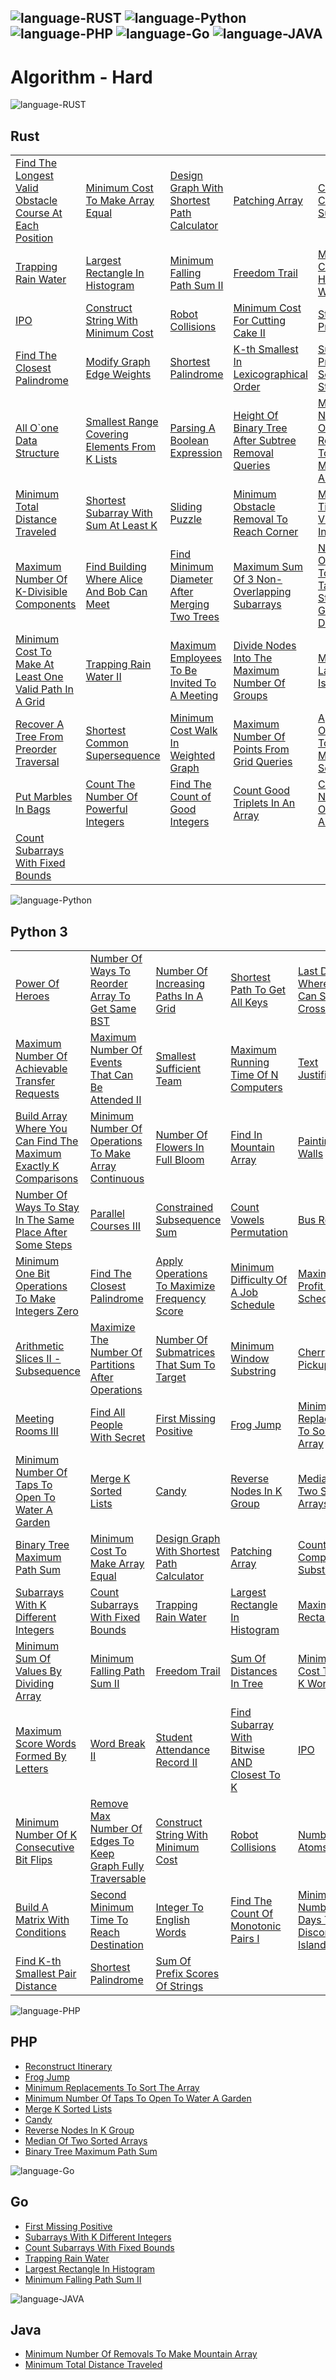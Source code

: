 ![language-RUST](https://img.shields.io/badge/RUST-8d4004?style=for-the-badge&logo=RUST)
![language-Python](https://img.shields.io/badge/Python-ffd43b?style=for-the-badge&logo=PYTHON)
![language-PHP](https://img.shields.io/badge/PHP-acb1f9?style=for-the-badge&logo=PHP)
![language-Go](https://img.shields.io/badge/Go-00add8?style=for-the-badge&logo=GO&logoColor=white)
![language-JAVA](https://img.shields.io/badge/Java-ED8B00?style=for-the-badge&logo=openjdk)
---

# Algorithm - Hard

![language-RUST](https://img.shields.io/badge/RUST-8d4004?style=for-the-badge&logo=RUST)
## Rust

||||||
| :- | :- | :- | :- | :- |
|[Find The Longest Valid Obstacle Course At Each Position](FindTheLongestValidObstacleCourseAtEachPosition.md)|[Minimum Cost To Make Array Equal](MinimumCostToMakeArrayEqual.md)|[Design Graph With Shortest Path Calculator](DesignGraphWithShortestPathCalculator.md)|[Patching Array](PatchingArray.md)|[Count Complete Substrings](CountCompleteSubstrings.md)|
|[Trapping Rain Water](TrappingRainWater.md)|[Largest Rectangle In Histogram](LargestRectangleInHistogram.md)|[Minimum Falling Path Sum II](MinimumFallingPathSumII.md)|[Freedom Trail](FreedomTrail.md)|[Minimum Cost To Hire K Workers](MinimumCostToHireKWorkers.md)|
|[IPO](IPO.md)|[Construct String With Minimum Cost](ConstructStringWithMinimumCost.md)|[Robot Collisions](RobotCollisions.md)|[Minimum Cost For Cutting Cake II](MinimumCostForCuttingCakeII.md)|[Strange Printer](StrangePrinter.md)|
|[Find The Closest Palindrome](FindTheClosestPalindrome.md)|[Modify Graph Edge Weights](ModifyGraphEdgeWeights.md)|[Shortest Palindrome](ShortestPalindrome.md)|[K-th Smallest In Lexicographical Order](KthSmallestInLexicographicalOrder.md)|[Sum Of Prefix Scores Of Strings](SumOfPrefixScoresOfStrings.md)|
|[All O`one Data Structure](AllOOneDataStructure.md)|[Smallest Range Covering Elements From K Lists](SmallestRangeCoveringElementsFromKLists.md)|[Parsing A Boolean Expression](ParsingABooleanExpression.md)|[Height Of Binary Tree After Subtree Removal Queries](HeightOfBinaryTreeAfterSubtreeRemovalQueries.md)|[Minimum Number Of Removals To Make Mountain Array](MinimumNumberOfRemovalsToMakeMountainArray.md)|
|[Minimum Total Distance Traveled](MinimumTotalDistanceTraveled.md)|[Shortest Subarray With Sum At Least K](ShortestSubarrayWithSumAtLeastK.md)|[Sliding Puzzle](SlidingPuzzle.md)|[Minimum Obstacle Removal To Reach Corner](MinimumObstacleRemovalToReachCorner.md)|[Minimum Time To Visit A Cell In A Grid](MinimumTimeToVisitACellInAGrid.md)|
|[Maximum Number Of K-Divisible Components](MaximumNumberOfKDivisibleComponents.md)|[Find Building Where Alice And Bob Can Meet](FindBuildingWhereAliceAndBobCanMeet.md)|[Find Minimum Diameter After Merging Two Trees](FindMinimumDiameterAfterMergingTwoTrees.md)|[Maximum Sum Of 3 Non-Overlapping Subarrays](MaximumSumOf3NonOverlappingSubarrays.md)|[Number Of Ways To Form A Target String Given A Dictionary](NumberOfWaysToFormATargetStringGivenADictionary.md)|
|[Minimum Cost To Make At Least One Valid Path In A Grid](MinimumCostToMakeAtLeastOneValidPathInAGrid.md)|[Trapping Rain Water II](TrappingRainWaterII.md)|[Maximum Employees To Be Invited To A Meeting](MaximumEmployeesToBeInvitedToAMeeting.md)|[Divide Nodes Into The Maximum Number Of Groups](DivideNodesIntoTheMaximumNumberOfGroups.md)|[Making A Large Island](MakingALargeIsland.md)|
|[Recover A Tree From Preorder Traversal](RecoverATreeFromPreorderTraversal.md)|[Shortest Common Supersequence](ShortestCommonSupersequence.md)|[Minimum Cost Walk In Weighted Graph](MinimumCostWalkInWeightedGraph.md)|[Maximum Number Of Points From Grid Queries](MaximumNumberOfPointsFromGridQueries.md)|[Apply Operations To Maximize Score](ApplyOperationsToMaximizeScore.md)|
|[Put Marbles In Bags](PutMarblesInBags.md)|[Count The Number Of Powerful Integers](CountTheNumberOfPowerfulIntegers.md)|[Find The Count of Good Integers](FindTheCountOfGoodIntegers.md)|[Count Good Triplets In An Array](CountGoodTripletsInAnArray.md)|[Count The Number Of Ideal Arrays](CountTheNumberOfIdealArrays.md)|
|[Count Subarrays With Fixed Bounds](CountSubarraysWithFixedBounds.md)|||||

![language-Python](https://img.shields.io/badge/Python-ffd43b?style=for-the-badge&logo=PYTHON)
## Python 3

||||||
| :- | :- | :- | :- | :- |
|[Power Of Heroes](PowerOfHeroes.md)|[Number Of Ways To Reorder Array To Get Same BST](NumberOfWaysToReorderArrayToGetSameBST.md)|[Number Of Increasing Paths In A Grid](NumberOfIncreasingPathsInAGrid.md)|[Shortest Path To Get All Keys](ShortestPathToGetAllKeys.md)|[Last Day Where You Can Still Cross](LastDayWhereYouCanStillCross.md)|
|[Maximum Number Of Achievable Transfer Requests](MaximumNumberOfAchievableTransferRequests.md)|[Maximum Number Of Events That Can Be Attended II](MaximumNumberOfEventsThatCanBeAttendedII.md)|[Smallest Sufficient Team](SmallestSufficientTeam.md)|[Maximum Running Time Of N Computers](MaximumRunningTimeOfNComputers.md)|[Text Justification](TextJustification.md)|
|[Build Array Where You Can Find The Maximum Exactly K Comparisons](BuildArrayWhereYouCanFindTheMaximumExactlyKComparisons.md)|[Minimum Number Of Operations To Make Array Continuous](MinimumNumberOfOperationsToMakeArrayContinuous.md)|[Number Of Flowers In Full Bloom](NumberOfFlowersInFullBloom.md)|[Find In Mountain Array](FindInMountainArray.md)|[Painting The Walls](PaintingTheWalls.md)|
|[Number Of Ways To Stay In The Same Place After Some Steps](NumberOfWaysToStayInTheSamePlaceAfterSomeSteps.md)|[Parallel Courses III](ParallelCoursesIII.md)|[Constrained Subsequence Sum](ConstrainedSubsequenceSum.md)|[Count Vowels Permutation](CountVowelsPermutation.md)|[Bus Routes](BusRoutes.md)|
|[Minimum One Bit Operations To Make Integers Zero](MinimumOneBitOperationsToMakeIntegersZero.md)|[Find The Closest Palindrome](FindTheClosestPalindrome.md)|[Apply Operations To Maximize Frequency Score](ApplyOperationsToMaximizeFrequencyScore.md)|[Minimum Difficulty Of A Job Schedule](MinimumDifficultyOfAJobSchedule.md)|[Maximum Profit In Job Scheduling](MaximumProfitInJobScheduling.md)|
|[Arithmetic Slices II - Subsequence](ArithmeticSlicesIISubsequence.md)|[Maximize The Number Of Partitions After Operations](MaximizeTheNumberOfPartitionsAfterOperations.md)|[Number Of Submatrices That Sum To Target](NumberOfSubmatricesThatSumToTarget.md)|[Minimum Window Substring](MinimumWindowSubstring.md)|[Cherry Pickup II](CherryPickupII.md)|
|[Meeting Rooms III](MeetingRoomsIII.md)|[Find All People With Secret](FindAllPeopleWithSecret.md)|[First Missing Positive](FirstMissingPositive.md)|[Frog Jump](FrogJump.md)|[Minimum Replacements To Sort The Array](MinimumReplacementsToSortTheArray.md)|
|[Minimum Number Of Taps To Open To Water A Garden](MinimumNumberOfTapsToOpenToWaterAGarden.md)|[Merge K Sorted Lists](MergeKSortedLists.md)|[Candy](Candy.md)|[Reverse Nodes In K Group](ReverseNodesInKGroup.md)|[Median Of Two Sorted Arrays](MedianOfTwoSortedArrays.md)|
|[Binary Tree Maximum Path Sum](BinaryTreeMaximumPathSum.md)|[Minimum Cost To Make Array Equal](MinimumCostToMakeArrayEqual.md)|[Design Graph With Shortest Path Calculator](DesignGraphWithShortestPathCalculator.md)|[Patching Array](PatchingArray.md)|[Count Complete Substrings](CountCompleteSubstrings.md)|
|[Subarrays With K Different Integers](SubarraysWithKDifferentIntegers.md)|[Count Subarrays With Fixed Bounds](CountSubarraysWithFixedBounds.md)|[Trapping Rain Water](TrappingRainWater.md)|[Largest Rectangle In Histogram](LargestRectangleInHistogram.md)|[Maximal Rectangle](MaximalRectangle.md)|
|[Minimum Sum Of Values By Dividing Array](MinimumSumOfValuesByDividingArray.md)|[Minimum Falling Path Sum II](MinimumFallingPathSumII.md)|[Freedom Trail](FreedomTrail.md)|[Sum Of Distances In Tree](SumOfDistancesInTree.md)|[Minimum Cost To Hire K Workers](MinimumCostToHireKWorkers.md)|
|[Maximum Score Words Formed By Letters](MaximumScoreWordsFormedByLetters.md)|[Word Break II](WordBreakII.md)|[Student Attendance Record II](StudentAttendanceRecordII.md)|[Find Subarray With Bitwise AND Closest To K](FindSubarrayWithBitwiseANDClosestToK.md)|[IPO](IPO.md)|
|[Minimum Number Of K Consecutive Bit Flips](MinimumNumberOfKConsecutiveBitFlips.md)|[Remove Max Number Of Edges To Keep Graph Fully Traversable](RemoveMaxNumberOfEdgesToKeepGraphFullyTraversable.md)|[Construct String With Minimum Cost](ConstructStringWithMinimumCost.md)|[Robot Collisions](RobotCollisions.md)|[Number Of Atoms](NumberOfAtoms.md)|
|[Build A Matrix With Conditions](BuildAMatrixWithConditions.md)|[Second Minimum Time To Reach Destination](SecondMinimumTimeToReachDestination.md)|[Integer To English Words](IntegerToEnglishWords.md)|[Find The Count Of Monotonic Pairs I](FindTheCountOfMonotonicPairsI.md)|[Minimum Number Of Days To Disconnect Island](MinimumNumberOfDaysToDisconnectIsland.md)|
|[Find K-th Smallest Pair Distance](FindKthSmallestPairDistance.md)|[Shortest Palindrome](ShortestPalindrome.md)|[Sum Of Prefix Scores Of Strings](SumOfPrefixScoresOfStrings.md)|||

![language-PHP](https://img.shields.io/badge/PHP-acb1f9?style=for-the-badge&logo=PHP)
## PHP

- [Reconstruct Itinerary](ReconstructItinerary.md)
- [Frog Jump](FrogJump.md)
- [Minimum Replacements To Sort The Array](MinimumReplacementsToSortTheArray.md)
- [Minimum Number Of Taps To Open To Water A Garden](MinimumNumberOfTapsToOpenToWaterAGarden.md)
- [Merge K Sorted Lists](MergeKSortedLists.md)
- [Candy](Candy.md)
- [Reverse Nodes In K Group](ReverseNodesInKGroup.md)
- [Median Of Two Sorted Arrays](MedianOfTwoSortedArrays.md)
- [Binary Tree Maximum Path Sum](BinaryTreeMaximumPathSum.md)

![language-Go](https://img.shields.io/badge/Go-00add8?style=for-the-badge&logo=GO&logoColor=white)
## Go

- [First Missing Positive](FirstMissingPositive.md)
- [Subarrays With K Different Integers](SubarraysWithKDifferentIntegers.md)
- [Count Subarrays With Fixed Bounds](CountSubarraysWithFixedBounds.md)
- [Trapping Rain Water](TrappingRainWater.md)
- [Largest Rectangle In Histogram](LargestRectangleInHistogram.md)
- [Minimum Falling Path Sum II](MinimumFallingPathSumII.md)

![language-JAVA](https://img.shields.io/badge/Java-ED8B00?style=for-the-badge&logo=openjdk)
## Java

- [Minimum Number Of Removals To Make Mountain Array](MinimumNumberOfRemovalsToMakeMountainArray.md)
- [Minimum Total Distance Traveled](MinimumTotalDistanceTraveled.md)
